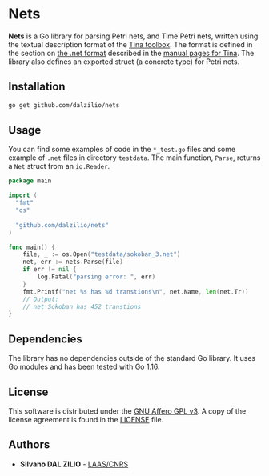 # Nets

**Nets** is a Go library for parsing Petri nets, and Time Petri nets, written
using the textual description format of the [Tina
toolbox](http://projects.laas.fr/tina/). The format is defined in the section on
[the .net format](http://projects.laas.fr/tina/manuals/formats.html#2) described
in the [manual pages for
Tina](http://projects.laas.fr/tina/manuals/formats.html). The library also
defines an exported struct (a concrete type) for Petri nets.

## Installation

```bash
go get github.com/dalzilio/nets
```

## Usage

You can find some examples of code in the `*_test.go` files and some example of
`.net` files in directory `testdata`. The main function, `Parse`, returns a
`Net` struct from an `io.Reader`.

```go
package main

import (
  "fmt"
  "os"
  
  "github.com/dalzilio/nets"
)

func main() {
	file, _ := os.Open("testdata/sokoban_3.net")
	net, err := nets.Parse(file)
	if err != nil {
		log.Fatal("parsing error: ", err)
	}
	fmt.Printf("net %s has %d transtions\n", net.Name, len(net.Tr))
	// Output:
	// net Sokoban has 452 transtions
}
```

## Dependencies

The library has no dependencies outside of the standard Go library. It uses Go
modules and has been tested with Go 1.16.

## License

This software is distributed under the [GNU Affero GPL
v3](https://www.gnu.org/licenses/agpl-3.0.en.html). A copy of the license
agreement is found in the [LICENSE](./LICENSEmd) file.

## Authors

* **Silvano DAL ZILIO** -  [LAAS/CNRS](https://www.laas.fr/)

